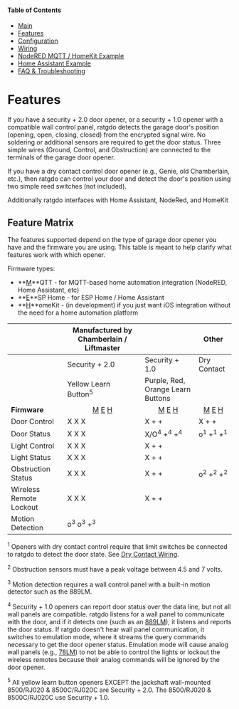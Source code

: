#### Table of Contents
- [Main](index.md)
- [Features](01_features.md)
- [Configuration](02_configuration.md)
- [Wiring](03_wiring.md)
- [NodeRED MQTT / HomeKit Example](04_nodered_example.md)
- [Home Assistant Example](05_homeassistant_example.md)
- [FAQ & Troubleshooting](09_faq.md)
# Features
If you have a security + 2.0 door opener, or a security + 1.0 opener with a compatible wall control panel, ratgdo detects the garage door's position (opening, open, closing, closed) from the encrypted signal wire. No soldering or additional sensors are required to get the door status. Three simple wires (Ground, Control, and Obstruction) are connected to the terminals of the garage door opener.

If you have a dry contact control door opener (e.g., Genie, old Chamberlain, etc.), then ratgdo can control your door and detect the door's position using two simple reed switches (not included).

Additionally ratgdo interfaces with Home Assistant, NodeRed, and HomeKit

## Feature Matrix
The features supported depend on the type of garage door opener you have and the firmware you are using. This table is meant to help clarify what features work with which opener.

Firmware types:

- **[M](http://github.com/ratgdo/mqtt-ratgdo)**QTT - for MQTT-based home automation integration (NodeRED, Home Assistant, etc)
- **[E](http://github.com/ratgdo/esphome-ratgdo)**SP Home - for ESP Home / Home Assistant
- **[H](http://github.com/ratgdo/homekit-ratgdo)**omeKit - (in development) if you just want iOS integration without the need for a home automation platform

|                | Manufactured by Chamberlain / Liftmaster |                | Other         |
|----------------|----------------------------------------|----------------|---------------|
|                | Security + 2.0                         | Security + 1.0 | Dry Contact   |
|                | Yellow Learn Button<sup>5</sup>        | Purple, Red, Orange Learn Buttons |           |
| **Firmware**   | <center>[M](http://github.com/ratgdo/mqtt-ratgdo) [E](http://github.com/ratgdo/esphome-ratgdo) [H](http://github.com/ratgdo/homekit-ratgdo)</center> | <center>[M](http://github.com/ratgdo/mqtt-ratgdo) [E](http://github.com/ratgdo/esphome-ratgdo) [H](http://github.com/ratgdo/homekit-ratgdo)</center> | <center>[M](http://github.com/ratgdo/mqtt-ratgdo) [E](http://github.com/ratgdo/esphome-ratgdo) [H](http://github.com/ratgdo/homekit-ratgdo)</center> |
| Door Control | X X X | X + + | X + + |
| Door Status  | X X X| X/O<sup>4</sup> +<sup>4</sup> +<sup>4</sup>| o<sup>1</sup> +<sup>1</sup> +<sup>1</sup> |
| Light Control | X X X | X + + |   |
| Light Status  | X X X | X + + |   |
| Obstruction Status | X X X | X + + | o<sup>2</sup> +<sup>2</sup> +<sup>2</sup> |
| Wireless Remote Lockout | X X X | X + + |   |
| Motion Detection | o<sup>3</sup> o<sup>3</sup> +<sup>3</sup>  |   |

<sup>1</sup> Openers with dry contact control require that limit switches be connected to ratgdo to detect the door state. See [Dry Contact Wiring](03_wiring.md).

<sup>2</sup> Obstruction sensors must have a peak voltage between 4.5 and 7 volts.

<sup>3</sup> Motion detection requires a wall control panel with a built-in motion detector such as the 889LM.

<sup>4</sup> Security + 1.0 openers can report door status over the data line, but not all wall panels are compatible. ratgdo listens for a wall panel to communicate with the door, and if it detects one (such as an [889LM](https://www.google.com/search?q=889lm+chamberlain)), it listens and reports the door status. If ratgdo doesn't hear wall panel communication, it switches to emulation mode, where it streams the query commands necessary to get the door opener status. Emulation mode will cause analog wall panels (e.g., [78LM](https://www.google.com/search?q=78LM+chamberlain)) to not be able to control the lights or lockout the wireless remotes because their analog commands will be ignored by the door opener.

<sup>5</sup> All yellow learn button openers EXCEPT the jackshaft wall-mounted 8500/RJ020 & 8500C/RJ020C are Security + 2.0. The 8500/RJ020 & 8500C/RJ020C use Security + 1.0.
